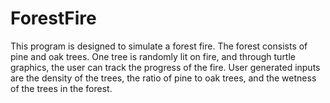 # ForestFire
This program is designed to simulate a forest fire. The forest consists of pine and oak trees. One tree is randomly lit on fire, and through turtle graphics, the user can track the progress of the fire. User generated inputs are the density of the trees, the ratio of pine to oak trees, and the wetness of the trees in the forest.

